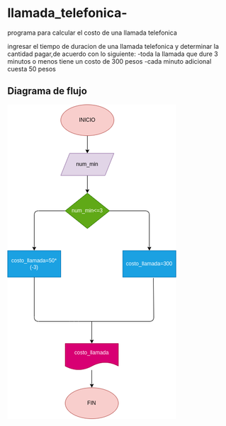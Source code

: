 # llamada_telefonica-
programa para calcular el costo de una llamada telefonica 

ingresar el tiempo de duracion de una llamada telefonica y determinar la cantidad pagar,de acuerdo con lo siguiente:
-toda la llamada que dure  3 minutos o menos tiene un costo de 300 pesos 
-cada minuto adicional cuesta 50 pesos  
## Diagrama de flujo

![Diagrama de flujo](diagrama.png "Diagrama de flujo")
